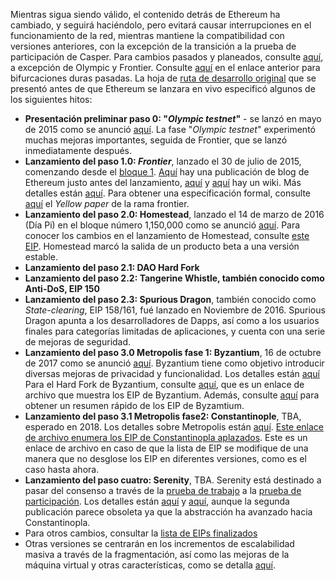 <!-- TITLE: [Spanish] Releases -->

Mientras sigua siendo válido, el contenido detrás de Ethereum ha cambiado, y seguirá haciéndolo, pero evitará causar interrupciones en el funcionamiento de la red, mientras mantiene la compatibilidad con versiones anteriores, con la excepción de la transición a la prueba de participación de Casper. Para cambios pasados y planeados, consulte [aquí](https://github.com/ethereum/EIPs/blob/master/README.md), a excepción de Olympic y Frontier. Consulte [aquí](https://github.com/ethereum/EIPs/blob/master/README.md#past-hard-forks) en el enlace anterior para bifurcaciones duras pasadas.
La hoja de [ruta de desarrollo original](https://blog.ethereum.org/2015/03/03/ethereum-launch-process/) que se presentó antes de que Ethereum se lanzara en vivo especificó algunos de los siguientes hitos:

* **Presentación preliminar paso 0: "*Olympic testnet*"** - se lanzó en mayo de 2015 como se anunció [aquí](https://blog.ethereum.org/2015/05/09/olympic-frontier-pre-release/). La fase "*Olympic testnet*" experimentó muchas mejoras importantes, seguida de Frontier, que se lanzó inmediatamente después.
* **Lanzamiento del paso 1.0: _Frontier_**, lanzado el 30 de julio de 2015, comenzando desde el [bloque 1](https://etherscan.io/block/1). [Aquí](https://blog.ethereum.org/2015/07/27/final-steps/) hay una publicación de blog de Ethereum justo antes del lanzamiento, [aquí](https://blog.ethereum.org/2015/07/27/final-steps/) y [aquí](https://ethereum.gitbooks.io/frontier-guide/content/frontier.html) hay un wiki. Más detalles están [aquí](http://ethdocs.org/en/latest/introduction/history-of-ethereum.html#the-ethereum-frontier-launch). Para obtener una especificación formal, consulte [aquí](https://github.com/ethereum/yellowpaper/tree/frontier) el _Yellow paper_ de la rama frontier.
* **Lanzamiento del paso 2.0: Homestead**, lanzado el 14 de marzo de 2016 (Día Pi) en el bloque número 1,150,000 como se anunció [aquí](https://blog.ethereum.org/2016/02/29/homestead-release/). Para conocer los cambios en el lanzamiento de Homestead, consulte [este EIP](https://github.com/ethereum/EIPs/blob/master/EIPS/eip-2.md). Homestead marcó la salida de un producto beta a una versión estable.
* **Lanzamiento del paso 2.1: DAO Hard Fork**
* **Lanzamiento del paso 2.2: Tangerine Whistle, también conocido como Anti-DoS, EIP 150**
* **Lanzamiento del paso 2.3: Spurious Dragon**, también conocido como _State-clearing_, EIP 158/161, fué lanzado en Noviembre de 2016. Spurious Dragon apunta a los desarrolladores de Dapps, así como a los usuarios finales para categorías limitadas de aplicaciones, y cuenta con una serie de mejoras de seguridad.
* **Lanzamiento del paso 3.0 Metropolis fase 1: Byzantium**, 16 de octubre de 2017 como se anunció [aquí](https://blog.ethereum.org/2017/10/12/byzantium-hf-announcement/). Byzantium tiene como objetivo introducir diversas mejoras de privacidad y funcionalidad. Los detalles están [aquí](https://github.com/ethereum/EIPs#accepted-eips-planned-for-adoption-in-the-byzantium-metropolis-hard-fork) Para el Hard Fork de Byzantium, consulte [aquí](https://web.archive.org/web/20171026151615/https://github.com/ethereum/EIPs#accepted-eips-planned-for-adoption-in-the-byzantium-metropolis-hard-fork), que es un enlace de archivo que muestra los EIP de Byzantium. Además, consulte [aquí](https://raw.githubusercontent.com/wiki/ethereum/wiki/Byzantium-Hard-Fork-changes.md) para obtener un resumen rápido de los EIP de Byzamtium. 
* **Lanzamiento del paso 3.1 Metropolis fase2: Constantinople**, TBA, esperado en 2018. Los detalles sobre Metropolis están [aquí](https://github.com/ethereum/EIPs#deferred-eips-adoption-postponed-until-the-constantinople-metropolis-hard-fork). [Este enlace de archivo enumera los EIP de Constantinopla aplazados](https://web.archive.org/web/20180103233351/https://github.com/ethereum/EIPS#deferred-eips-adoption-postponed-until-the-constantinople-metropolis-hard-fork). Este es un enlace de archivo en caso de que la lista de EIP se modifique de una manera que no desglose los EIP en diferentes versiones, como es el caso hasta ahora.
* **Lanzamiento del paso cuatro: Serenity**, TBA. Serenity está destinado a pasar del consenso a través de la [prueba de trabajo](http://wikijs.ethereum.wiki/Ethash) a la [prueba de participación](https://github.com/ethereum/wiki/wiki/Proof-of-Stake-FAQ). Los detalles están [aquí](https://blog.ethereum.org/2016/03/05/serenity-poc2/) y [aquí](https://blog.ethereum.org/2015/12/24/understanding-serenity-part-i-abstraction/), aunque la segunda publicación parece obsoleta ya que la abstracción ha avanzado hacia Constantinopla.
* Para otros cambios, consultar la [lista de EIPs finalizados](https://github.com/ethereum/EIPS#finalized-eips-standards-that-have-been-adopted)
* Otras versiones se centrarán en los incrementos de escalabilidad masiva a través de la fragmentación, así como las mejoras de la máquina virtual y otras características, como se detalla [aquí](http://wikijs.ethereum.wiki/Wishlist).
